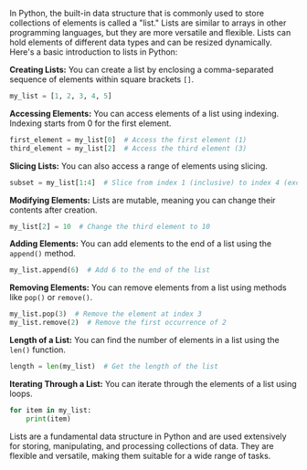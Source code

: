 In Python, the built-in data structure that is commonly used to store collections of elements is called a "list." Lists are similar to arrays in other programming languages, but they are more versatile and flexible. Lists can hold elements of different data types and can be resized dynamically. Here's a basic introduction to lists in Python:

**Creating Lists:**
You can create a list by enclosing a comma-separated sequence of elements within square brackets `[]`.

```python
my_list = [1, 2, 3, 4, 5]
```

**Accessing Elements:**
You can access elements of a list using indexing. Indexing starts from 0 for the first element.

```python
first_element = my_list[0]  # Access the first element (1)
third_element = my_list[2]  # Access the third element (3)
```

**Slicing Lists:**
You can also access a range of elements using slicing.

```python
subset = my_list[1:4]  # Slice from index 1 (inclusive) to index 4 (exclusive)
```

**Modifying Elements:**
Lists are mutable, meaning you can change their contents after creation.

```python
my_list[2] = 10  # Change the third element to 10
```

**Adding Elements:**
You can add elements to the end of a list using the `append()` method.

```python
my_list.append(6)  # Add 6 to the end of the list
```

**Removing Elements:**
You can remove elements from a list using methods like `pop()` or `remove()`.

```python
my_list.pop(3)  # Remove the element at index 3
my_list.remove(2)  # Remove the first occurrence of 2
```

**Length of a List:**
You can find the number of elements in a list using the `len()` function.

```python
length = len(my_list)  # Get the length of the list
```

**Iterating Through a List:**
You can iterate through the elements of a list using loops.

```python
for item in my_list:
    print(item)
```

Lists are a fundamental data structure in Python and are used extensively for storing, manipulating, and processing collections of data. They are flexible and versatile, making them suitable for a wide range of tasks.
